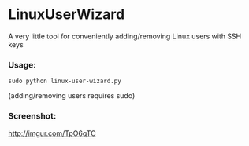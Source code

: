 # LinuxUserWizard
A very little tool for conveniently adding/removing Linux users with SSH keys

### Usage: 
`sudo python linux-user-wizard.py`

(adding/removing users requires sudo)


### Screenshot: 
http://imgur.com/TpO6qTC

